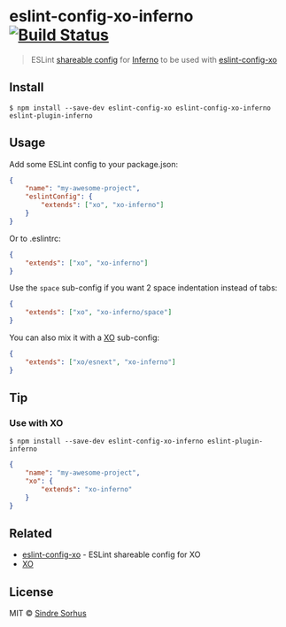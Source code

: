# eslint-config-xo-inferno [![Build Status](https://travis-ci.org/teehemkay/eslint-config-xo-inferno.svg?branch=master)](https://travis-ci.org/teehemkay/eslint-config-xo-inferno)

> ESLint [shareable config](http://eslint.org/docs/developer-guide/shareable-configs.html) for [Inferno](https://infernojs.org) to be used with [eslint-config-xo](https://github.com/sindresorhus/eslint-config-xo)


## Install

```
$ npm install --save-dev eslint-config-xo eslint-config-xo-inferno eslint-plugin-inferno
```


## Usage

Add some ESLint config to your package.json:

```json
{
	"name": "my-awesome-project",
	"eslintConfig": {
		"extends": ["xo", "xo-inferno"]
	}
}
```

Or to .eslintrc:

```json
{
	"extends": ["xo", "xo-inferno"]
}
```

Use the `space` sub-config if you want 2 space indentation instead of tabs:

```json
{
	"extends": ["xo", "xo-inferno/space"]
}
```

You can also mix it with a [XO](https://github.com/sindresorhus/xo) sub-config:

```json
{
	"extends": ["xo/esnext", "xo-inferno"]
}
```


## Tip

### Use with XO

```
$ npm install --save-dev eslint-config-xo-inferno eslint-plugin-inferno
```

```json
{
	"name": "my-awesome-project",
	"xo": {
		"extends": "xo-inferno"
	}
}
```


## Related

- [eslint-config-xo](https://github.com/sindresorhus/eslint-config-xo) - ESLint shareable config for XO
- [XO](https://github.com/sindresorhus/xo)


## License

MIT © [Sindre Sorhus](https://sindresorhus.com)

